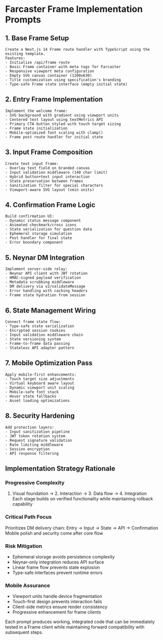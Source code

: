 # Farcaster Frame Implementation Prompts

## 1. **Base Frame Setup**
```text
Create a Next.js 14 Frame route handler with TypeScript using the existing template.
Features:
- Initialize /api/frame route
- Basic Frame container with meta tags for Farcaster
- Responsive viewport meta configuration
- Empty SVG canvas container (1200x630)
- Title customization using specification's branding
- Type-safe Frame state interface (empty initial state)
```

## 2. **Entry Frame Implementation**
```text
Implement the welcome frame:
- SVG background with gradient using viewport units
- Centered text layout using textMetrics API
- Primary CTA button styled with touch target sizing
- Frame state initialization
- Mobile-optimized font scaling with clamp()
- Frame post route handler for initial state
```

## 3. **Input Frame Composition**
```text
Create text input frame:
- Overlay text field on branded canvas
- Input validation middleware (140 char limit)
- Hybrid button+text input interaction
- State preservation between frames
- Sanitization filter for special characters
- Viewport-aware SVG layout (vmin units)
```

## 4. **Confirmation Frame Logic**
```text
Build confirmation UI:
- Dynamic status message component
- Animated checkmark/cross icons
- State serialization for question data
- Ephemeral storage simulation
- Post handler for final state
- Error boundary component
```

## 5. **Neynar DM Integration**
```text
Implement server-side relay:
- Neynar API client with JWT rotation
- HMAC-signed payload verification
- Metadata scrubbing middleware
- DM delivery via v2/validateMessage
- Error handling with caching headers
- Frame state hydration from session
```

## 6. **State Management Wiring**
```text
Connect frame state flow:
- Type-safe state serialization
- Encrypted session cookies
- Input validation middleware chain
- State versioning system
- Frame-to-frame data passing
- Stateless API adapter pattern
```

## 7. **Mobile Optimization Pass**
```text
Apply mobile-first enhancements:
- Touch target size adjustments
- Virtual keyboard aware layout
- Dynamic viewport unit scaling
- Mobile-safe font stack
- Hover state fallbacks
- Asset loading optimizations
```

## 8. **Security Hardening**
```text
Add protection layers:
- Input sanitization pipeline
- JWT token rotation system
- Request signature validation
- Rate limiting middleware
- Session encryption
- API response filtering
```

## Implementation Strategy Rationale

### Progressive Complexity
1. Visual foundation → 2. Interaction → 3. Data flow → 4. Integration  
Each stage builds on verified functionality while maintaining rollback capability

### Critical Path Focus
Prioritizes DM delivery chain:
Entry → Input → State → API → Confirmation  
Mobile polish and security come after core flow

### Risk Mitigation
- Ephemeral storage avoids persistence complexity
- Neynar-only integration reduces API surface
- Linear frame flow prevents state explosion
- Type-safe interfaces prevent runtime errors

### Mobile Assurance
- Viewport units handle device fragmentation
- Touch-first design prevents interaction fails
- Client-side metrics ensure render consistency
- Progressive enhancement for frame clients

Each prompt produces working, integrated code that can be immediately tested in a Frame client while maintaining forward compatibility with subsequent steps.